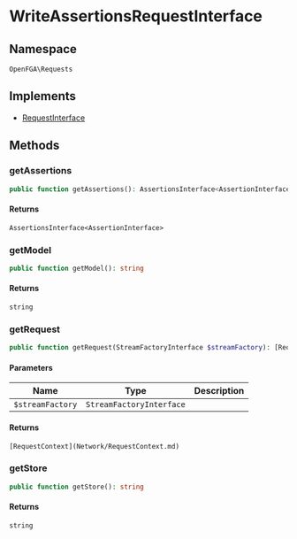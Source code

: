 # WriteAssertionsRequestInterface


## Namespace
`OpenFGA\Requests`

## Implements
* [RequestInterface](Requests/RequestInterface.md)



## Methods
### getAssertions


```php
public function getAssertions(): AssertionsInterface<AssertionInterface>
```



#### Returns
`AssertionsInterface<AssertionInterface>`

### getModel


```php
public function getModel(): string
```



#### Returns
`string`

### getRequest


```php
public function getRequest(StreamFactoryInterface $streamFactory): [RequestContext](Network/RequestContext.md)
```


#### Parameters
| Name | Type | Description |
|------|------|-------------|
| `$streamFactory` | `StreamFactoryInterface` |  |

#### Returns
`[RequestContext](Network/RequestContext.md)`

### getStore


```php
public function getStore(): string
```



#### Returns
`string`


